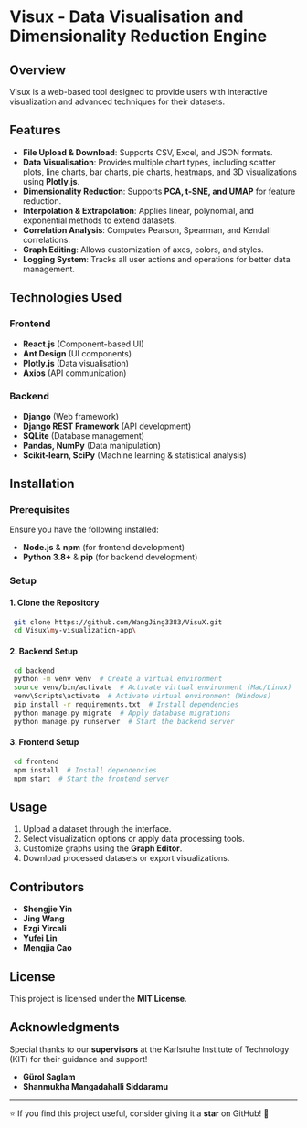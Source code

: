 # Visux - Data Visualisation and Dimensionality Reduction Engine

## Overview
Visux is a web-based tool designed to provide users with interactive visualization and advanced techniques for their datasets.

## Features
- **File Upload & Download**: Supports CSV, Excel, and JSON formats.
- **Data Visualisation**: Provides multiple chart types, including scatter plots, line charts, bar charts, pie charts, heatmaps, and 3D visualizations using **Plotly.js**.
- **Dimensionality Reduction**: Supports **PCA, t-SNE, and UMAP** for feature reduction.
- **Interpolation & Extrapolation**: Applies linear, polynomial, and exponential methods to extend datasets.
- **Correlation Analysis**: Computes Pearson, Spearman, and Kendall correlations.
- **Graph Editing**: Allows customization of axes, colors, and styles.
- **Logging System**: Tracks all user actions and operations for better data management.

## Technologies Used
### Frontend
- **React.js** (Component-based UI)
- **Ant Design** (UI components)
- **Plotly.js** (Data visualisation)
- **Axios** (API communication)

### Backend
- **Django** (Web framework)
- **Django REST Framework** (API development)
- **SQLite** (Database management)
- **Pandas, NumPy** (Data manipulation)
- **Scikit-learn, SciPy** (Machine learning & statistical analysis)

## Installation
### Prerequisites
Ensure you have the following installed:
- **Node.js** & **npm** (for frontend development)
- **Python 3.8+** & **pip** (for backend development)

### Setup
#### 1. Clone the Repository
```sh
 git clone https://github.com/WangJing3383/VisuX.git
 cd Visux\my-visualization-app\
```
#### 2. Backend Setup
```sh
 cd backend
 python -m venv venv  # Create a virtual environment
 source venv/bin/activate  # Activate virtual environment (Mac/Linux)
 venv\Scripts\activate  # Activate virtual environment (Windows)
 pip install -r requirements.txt  # Install dependencies
 python manage.py migrate  # Apply database migrations
 python manage.py runserver  # Start the backend server
```
#### 3. Frontend Setup
```sh
 cd frontend
 npm install  # Install dependencies
 npm start  # Start the frontend server
```

## Usage
1. Upload a dataset through the interface.
2. Select visualization options or apply data processing tools.
3. Customize graphs using the **Graph Editor**.
4. Download processed datasets or export visualizations.


## Contributors
- **Shengjie Yin**  
- **Jing Wang**  
- **Ezgi Yircali**  
- **Yufei Lin**  
- **Mengjia Cao**  

## License
This project is licensed under the **MIT License**.

## Acknowledgments
Special thanks to our **supervisors** at the Karlsruhe Institute of Technology (KIT) for their guidance and support!
- **Gürol Saglam**  
- **Shanmukha Mangadahalli Siddaramu** 
---
⭐ If you find this project useful, consider giving it a **star** on GitHub! 🚀
